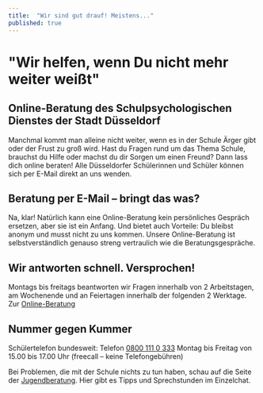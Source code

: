 ```yaml
---
title:  "Wir sind gut drauf! Meistens..."
published: true
---
```


# "Wir helfen, wenn Du nicht mehr weiter weißt"

## Online-Beratung des Schulpsychologischen Dienstes der Stadt Düsseldorf

Manchmal kommt man alleine nicht weiter, wenn es in der Schule Ärger gibt oder der Frust zu groß wird. Hast du Fragen rund um das Thema Schule, brauchst du Hilfe oder machst du dir Sorgen um einen Freund? Dann lass dich online beraten! Alle Düsseldorfer Schülerinnen und Schüler können sich per E-Mail direkt an uns wenden.

## Beratung per E-Mail – bringt das was?

Na, klar! Natürlich kann eine Online-Beratung kein persönliches Gespräch ersetzen, aber sie ist ein Anfang. Und bietet auch Vorteile: Du bleibst anonym und musst nicht zu uns kommen. Unsere Online-Beratung ist selbstverständlich genauso streng vertraulich wie die Beratungsgespräche.

## Wir antworten schnell. Versprochen!

Montags bis freitags beantworten wir Fragen innerhalb von 2 Arbeitstagen, am Wochenende und an Feiertagen innerhalb der folgenden 2 Werktage. Zur [Online-Beratung](http://www.duesseldorf.de/schulpsychologie/schueler/online_beratung.shtml)

## Nummer gegen Kummer

Schülertelefon bundesweit: Telefon [0800 111 0 333](tel:+498001110333) Montag bis Freitag von 15.00 bis 17.00 Uhr (freecall – keine Telefongebühren)

Bei Problemen, die mit der Schule nichts zu tun haben, schau auf die Seite der [Jugendberatung](https://www.bke-beratung.de/User/). Hier gibt es Tipps und Sprechstunden im Einzelchat. 

